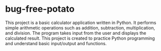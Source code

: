# bug-free-potato
This project is a basic calculator application written in Python. It performs simple arithmetic operations such as addition, subtraction, multiplication, and division. The program takes input from the user and displays the calculated result. This project is created to practice Python programming and understand basic input/output and functions. 
